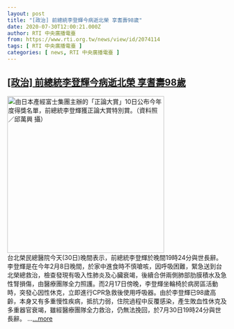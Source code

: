 ```yaml
---
layout: post
title: "[政治] 前總統李登輝今病逝北榮 享耆壽98歲"
date: 2020-07-30T12:00:21.000Z
author: RTI 中央廣播電臺
from: https://www.rti.org.tw/news/view/id/2074114
tags: [ RTI 中央廣播電臺 ]
categories: [ news, RTI 中央廣播電臺 ]
---
```

<!--1596110421000-->
[[政治] 前總統李登輝今病逝北榮 享耆壽98歲](https://www.rti.org.tw/news/view/id/2074114)
------

<div>
<img src="https://static.rti.org.tw/assets/thumbnails/2019/12/10/ff580ce8ee929ac87e6643d26d8022a4.jpg" width="360" alt="由日本產經富士集團主辦的「正論大賞」10日公布今年度得獎名單，前總統李登輝獲正論大賞特別賞。（資料照／邱萬興 攝）" title="由日本產經富士集團主辦的「正論大賞」10日公布今年度得獎名單，前總統李登輝獲正論大賞特別賞。（資料照／邱萬興 攝）"><br>台北榮民總醫院今天(30日)晚間表示，前總統李登輝於晚間19時24分與世長辭。李登輝是在今年2月8日晚間，於家中進食時不慎嗆咳，因呼吸困難，緊急送到台北榮總救治，檢查發現有吸入性肺炎及心臟衰竭，後續合併兩側肺部肋膜積水及急性腎損傷，由醫療團隊全力照護。而2月17日傍晚，李登輝坐輪椅於病房區活動時，突發心因性休克，立即進行CPR急救後使用呼吸器。由於李登輝已98歲高齡，本身又有多重慢性疾病，抵抗力弱，住院過程中反覆感染，產生敗血性休克及多重器官衰竭，雖經醫療團隊全力救治，仍無法挽回，於7月30日19時24分與世長辭。&nbsp;...<a target="_blank" href="https://www.rti.org.tw/news/view/id/2074114">...more</a>
</div>
